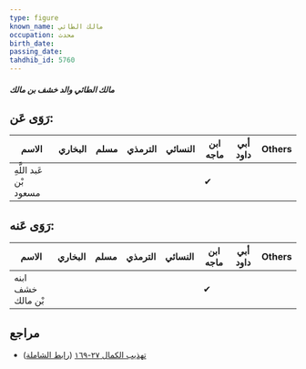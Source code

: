 ```yaml
---
type: figure
known_name: مالك الطائي
occupation: محدث
birth_date:
passing_date:
tahdhib_id: 5760
---
```

##### مالك الطائي والد خشف بن مالك

## رَوَى عَن:
| الاسم                  | البخاري | مسلم | الترمذي | النسائي | ابن ماجه | أبي داود | Others |
| ---------------------- | ------- | ---- | ------- | ------- | -------- | -------- | ------ |
| عَبد اللَّهِ بْن مسعود |         |      |         |         | ✔        |          |        |
## رَوَى عَنه:
| الاسم             | البخاري | مسلم | الترمذي | النسائي | ابن ماجه | أبي داود | Others |
| ----------------- | ------- | ---- | ------- | ------- | -------- | -------- | ------ |
| ابنه خشف بْن مالك |         |      |         |         | ✔        |          |        |
## مراجع
- [تهذيب الكمال ٢٧-١٦٩](obsidian://open?vault=Tahdhib-al-Kamal&file=Figures/٥٧٦٠-مالك%20الطائي%20والد%20خشف%20بن%20مالك) ([رابط الشاملة](https://shamela.ws/book/3722/14558))